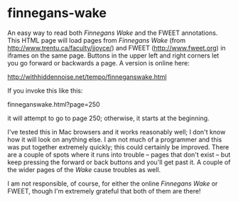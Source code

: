 finnegans-wake
==============

An easy way to read both _Finnegans Wake_ and the FWEET annotations. This HTML page will load pages from _Finnegans Wake_ 
(from http://www.trentu.ca/faculty/jjoyce/) and FWEET (http://www.fweet.org) in iframes on the same page. Buttons in
the upper left and right corners let you go forward or backwards a page. A version is online here:

http://withhiddennoise.net/tempo/finneganswake.html

If you invoke this like this:

finneganswake.html?page=250

it will attempt to go to page 250; otherwise, it starts at the beginning. 

I've tested this in Mac browsers and it works reasonably well; I don't know how it will look on anything else. I am
not much of a programmer and this was put together extremely quickly; this could certainly be improved. There are a
couple of spots where it runs into trouble – pages that don't exist – but keep pressing the forward or back buttons
and you'll get past it. A couple of the wider pages of the _Wake_ cause troubles as well.

I am not responsible, of course, for either the online _Finnegans Wake_ or FWEET, though I'm extremely grateful that 
both of them are there!

